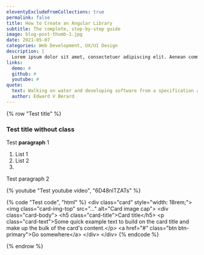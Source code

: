 ```yaml
---
eleventyExcludeFromCollections: true
permalink: false
title: How to Create an Angular Library
subtitle: The complete, step-by-step guide
image: blog-post-thumb-1.jpg
date: 2021-05-07
categories: Web Development, UX/UI Design
description: |
  Lorem ipsum dolor sit amet, consectetuer adipiscing elit. Aenean commodo ligula eget dolor. Aenean massa. Cum sociis natoque penatibus et magnis dis parturient montes, nascetur ridiculus mus. Donec quam felis, ultricies nec, pellentesque eu, pretium quis, sem. Nulla consequat massa quis enim. Donec pede justo, fringilla vel, aliquet nec, vulputate eget, arcu. In enim justo, rhoncus ut, imperdiet a, venenatis vitae, justo.
links:
  demo: #
  github: #
  youtube: #
quote: 
  text: Walking on water and developing software from a specification are easy if both are frozen!
  author: Edward V Berard
---
```

{% row "Test title" %}
### Test title without class

Test **paragraph** 1

1. List 1
2. List 2
3. 

Test paragraph 2

{% youtube "Test youtube video", "6D48nlTZATs" %}

{% code "Test code", "html" %}
&#x3C;div class=&#x22;card&#x22; style=&#x22;width: 18rem;&#x22;&#x3E;
&#x3C;img class=&#x22;card-img-top&#x22; src=&#x22;...&#x22; alt=&#x22;Card image cap&#x22;&#x3E;
&#x3C;div class=&#x22;card-body&#x22;&#x3E;
&#x3C;h5 class=&#x22;card-title&#x22;&#x3E;Card title&#x3C;/h5&#x3E;
&#x3C;p class=&#x22;card-text&#x22;&#x3E;Some quick example text to build on the card title and make up the bulk of the card&#x27;s content.&#x3C;/p&#x3E;
&#x3C;a href=&#x22;#&#x22; class=&#x22;btn btn-primary&#x22;&#x3E;Go somewhere&#x3C;/a&#x3E;
&#x3C;/div&#x3E;
&#x3C;/div&#x3E;
{% endcode %}

{% endrow %}
